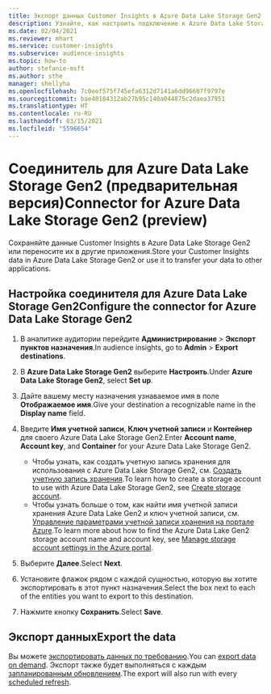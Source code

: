 ```yaml
---
title: Экспорт данных Customer Insights в Azure Data Lake Storage Gen2
description: Узнайте, как настроить подключение к Azure Data Lake Storage Gen2.
ms.date: 02/04/2021
ms.reviewer: mhart
ms.service: customer-insights
ms.subservice: audience-insights
ms.topic: how-to
author: stefanie-msft
ms.author: sthe
manager: shellyha
ms.openlocfilehash: 7c0eef575f745efa6312d7141a6dd96607f9797e
ms.sourcegitcommit: bae40184312ab27b95c140a044875c2daea37951
ms.translationtype: HT
ms.contentlocale: ru-RU
ms.lasthandoff: 03/15/2021
ms.locfileid: "5596654"
---
```

# <a name="connector-for-azure-data-lake-storage-gen2-preview"></a><span data-ttu-id="5c6d6-103">Соединитель для Azure Data Lake Storage Gen2 (предварительная версия)</span><span class="sxs-lookup"><span data-stu-id="5c6d6-103">Connector for Azure Data Lake Storage Gen2 (preview)</span></span>

<span data-ttu-id="5c6d6-104">Сохраняйте данные Customer Insights в Azure Data Lake Storage Gen2 или переносите их в другие приложения.</span><span class="sxs-lookup"><span data-stu-id="5c6d6-104">Store your Customer Insights data in Azure Data Lake Storage Gen2 or use it to transfer your data to other applications.</span></span>

## <a name="configure-the-connector-for-azure-data-lake-storage-gen2"></a><span data-ttu-id="5c6d6-105">Настройка соединителя для Azure Data Lake Storage Gen2</span><span class="sxs-lookup"><span data-stu-id="5c6d6-105">Configure the connector for Azure Data Lake Storage Gen2</span></span>

1. <span data-ttu-id="5c6d6-106">В аналитике аудитории перейдите **Администрирование** > **Экспорт пунктов назначения**.</span><span class="sxs-lookup"><span data-stu-id="5c6d6-106">In audience insights, go to **Admin** > **Export destinations**.</span></span>

1. <span data-ttu-id="5c6d6-107">В **Azure Data Lake Storage Gen2** выберите **Настроить**.</span><span class="sxs-lookup"><span data-stu-id="5c6d6-107">Under **Azure Data Lake Storage Gen2**, select **Set up**.</span></span>

1. <span data-ttu-id="5c6d6-108">Дайте вашему месту назначения узнаваемое имя в поле **Отображаемое имя**.</span><span class="sxs-lookup"><span data-stu-id="5c6d6-108">Give your destination a recognizable name in the **Display name** field.</span></span>

1. <span data-ttu-id="5c6d6-109">Введите **Имя учетной записи**, **Ключ учетной записи** и **Контейнер** для своего Azure Data Lake Storage Gen2.</span><span class="sxs-lookup"><span data-stu-id="5c6d6-109">Enter **Account name**, **Account key**, and **Container** for your Azure Data Lake Storage Gen2.</span></span>
    - <span data-ttu-id="5c6d6-110">Чтобы узнать, как создать учетную запись хранения для использования с Azure Data Lake Storage Gen2, см. [Создать учетную запись хранения](/azure/storage/blobs/create-data-lake-storage-account).</span><span class="sxs-lookup"><span data-stu-id="5c6d6-110">To learn how to create a storage account to use with Azure Data Lake Storage Gen2, see [Create storage account](/azure/storage/blobs/create-data-lake-storage-account).</span></span> 
    - <span data-ttu-id="5c6d6-111">Чтобы узнать больше о том, как найти имя учетной записи хранения Azure Data Lake Gen2 и ключ учетной записи, см. [Управление параметрами учетной записи хранения на портале Azure](/azure/storage/common/storage-account-manage).</span><span class="sxs-lookup"><span data-stu-id="5c6d6-111">To learn more about how to find the Azure Data Lake Gen2 storage account name and account key, see [Manage storage account settings in the Azure portal](/azure/storage/common/storage-account-manage).</span></span>

1. <span data-ttu-id="5c6d6-112">Выберите **Далее**.</span><span class="sxs-lookup"><span data-stu-id="5c6d6-112">Select **Next**.</span></span>

1. <span data-ttu-id="5c6d6-113">Установите флажок рядом с каждой сущностью, которую вы хотите экспортировать в этот пункт назначения.</span><span class="sxs-lookup"><span data-stu-id="5c6d6-113">Select the box next to each of the entities you want to export to this destination.</span></span>

1. <span data-ttu-id="5c6d6-114">Нажмите кнопку **Сохранить**.</span><span class="sxs-lookup"><span data-stu-id="5c6d6-114">Select **Save**.</span></span>

## <a name="export-the-data"></a><span data-ttu-id="5c6d6-115">Экспорт данных</span><span class="sxs-lookup"><span data-stu-id="5c6d6-115">Export the data</span></span>

<span data-ttu-id="5c6d6-116">Вы можете [экспортировать данных по требованию](export-destinations.md#export-data-on-demand).</span><span class="sxs-lookup"><span data-stu-id="5c6d6-116">You can [export data on demand](export-destinations.md#export-data-on-demand).</span></span> <span data-ttu-id="5c6d6-117">Экспорт также будет выполняться с каждым [запланированным обновлением](system.md#schedule-tab).</span><span class="sxs-lookup"><span data-stu-id="5c6d6-117">The export will also run with every [scheduled refresh](system.md#schedule-tab).</span></span>